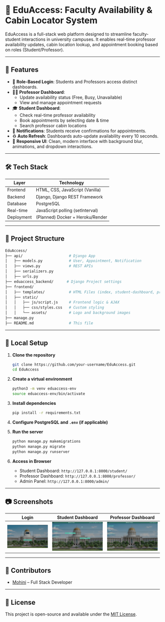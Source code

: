 # 📘 EduAccess: Faculty Availability & Cabin Locator System

EduAccess is a full-stack web platform designed to streamline faculty-student interactions in university campuses. It enables real-time professor availability updates, cabin location lookup, and appointment booking based on roles (Student/Professor).

---

## 🚀 Features

- 🔐 **Role-Based Login**: Students and Professors access distinct dashboards.
- 👨‍🏫 **Professor Dashboard**:  
  - Update availability status (Free, Busy, Unavailable)  
  - View and manage appointment requests
- 🎓 **Student Dashboard**:  
  - Check real-time professor availability  
  - Book appointments by selecting date & time  
  - Search professor cabin locations
- 🔔 **Notifications**: Students receive confirmations for appointments.
- ♻️ **Auto Refresh**: Dashboards auto-update availability every 10 seconds.
- 🎨 **Responsive UI**: Clean, modern interface with background blur, animations, and dropdown interactions.

---

## 🛠️ Tech Stack

| Layer        | Technology                     |
|--------------|--------------------------------|
| Frontend     | HTML, CSS, JavaScript (Vanilla) |
| Backend      | Django, Django REST Framework  |
| Database     | PostgreSQL                     |
| Real-time    | JavaScript polling (setInterval) |
| Deployment   | (Planned) Docker + Heroku/Render |

---

## 📁 Project Structure

```bash
EduAccess/
├── api/                     # Django App
│   ├── models.py            # User, Appointment, Notification
│   ├── views.py             # REST APIs
│   ├── serializers.py
│   ├── urls.py
├── eduaccess_backend/      # Django Project settings
├── frontend/
│   ├── templates/           # HTML Files (index, student-dashboard, professor-dashboard)
│   ├── static/
│   │   ├── js/script.js     # Frontend logic & AJAX
│   │   ├── css/styles.css   # Custom styling
│   │   └── assets/          # Logo and background images
├── manage.py
├── README.md                # This file
```

---

## 🧪 Local Setup

1. **Clone the repository**
   ```bash
   git clone https://github.com/your-username/EduAccess.git
   cd EduAccess
   ```

2. **Create a virtual environment**
   ```bash
   python3 -m venv eduaccess-env
   source eduaccess-env/bin/activate
   ```

3. **Install dependencies**
   ```bash
   pip install -r requirements.txt
   ```

4. **Configure PostgreSQL and `.env` (if applicable)**

5. **Run the server**
   ```bash
   python manage.py makemigrations
   python manage.py migrate
   python manage.py runserver
   ```

6. **Access in Browser**
   - Student Dashboard: `http://127.0.0.1:8000/student/`
   - Professor Dashboard: `http://127.0.0.1:8000/professor/`
   - Admin Panel: `http://127.0.0.1:8000/admin/`

---

## 📷 Screenshots

| Login | Student Dashboard | Professor Dashboard |
|-------|-------------------|---------------------|
| ![Login](./frontend/static/assets/login.png) | ![Student](./frontend/static/assets/student.png) | ![Professor](./frontend/static/assets/professor.png) |

---

## 🙌 Contributors

- [Mohini](https://github.com/Mohini-vashisth) – Full Stack Developer

---

## 📄 License

This project is open-source and available under the [MIT License](LICENSE).
